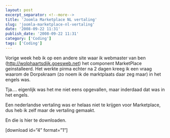 ```yaml
---
layout: post
excerpt_separator: <!--more-->
title: 'Joomla Marketplace NL vertaling'
slug: 'joomla-marketplace-nl-vertaling'
date: '2008-09-22 11:31'
publish_date: '2008-09-22 11:31'
category: ['Coding']
tags: ['Coding']
---
```

Vorige week heb ik op een andere site waar ik webmaster van ben
(<http://wolphaartsdijk.goesweb.net>) het component MarketPlace geinstalleerd.
Het werkte pirma echter na 2 dagen kreeg ik een vraag waarom de Dorpskraam (zo
noem ik de marktplaats daar zeg maar) in het engels was.  
  
Tja…. eigenlijk was het me niet eens opgevallen, maar inderdaad dat was in het
engels.  
  
Een nederlandse vertaling was er helaas niet te krijgen voor Marketplace, dus
heb ik zelf maar de vertaling gemaakt.  
  
En die is hier te downloaden.  
  
[download id=”4” format=”1”]

